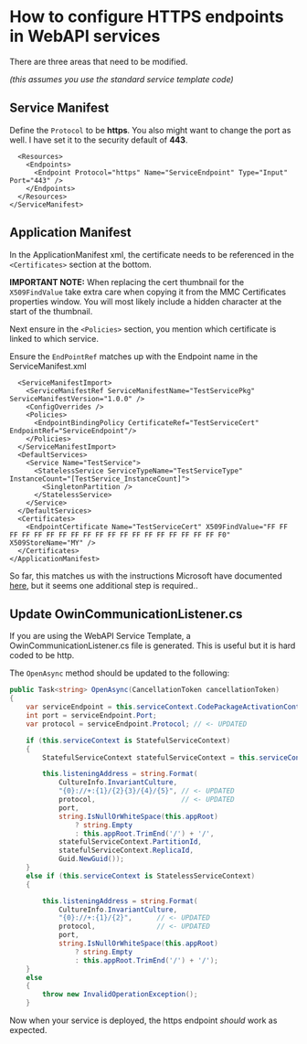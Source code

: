 # How to configure HTTPS endpoints in WebAPI services

There are three areas that need to be modified.

_\(this assumes you use the standard service template code\)_

## Service Manifest

Define the `Protocol` to be **https**. You also might want to change the port as well. I have set it to the security default of **443**.

```markup
  <Resources>
    <Endpoints>
      <Endpoint Protocol="https" Name="ServiceEndpoint" Type="Input" Port="443" />
    </Endpoints>
  </Resources>
</ServiceManifest>
```

## Application Manifest

In the ApplicationManifest xml, the certificate needs to be referenced in the `<Certificates>` section at the bottom.

**IMPORTANT NOTE:** When replacing the cert thumbnail for the `X509FindValue` take extra care when copying it from the MMC Certificates properties window. You will most likely include a hidden character at the start of the thumbnail.

Next ensure in the `<Policies>` section, you mention which certificate is linked to which service.

Ensure the `EndPointRef` matches up with the Endpoint name in the ServiceManifest.xml

```markup
  <ServiceManifestImport>
    <ServiceManifestRef ServiceManifestName="TestServicePkg" ServiceManifestVersion="1.0.0" />
    <ConfigOverrides />
    <Policies>
      <EndpointBindingPolicy CertificateRef="TestServiceCert" EndpointRef="ServiceEndpoint"/>
    </Policies>
  </ServiceManifestImport>
  <DefaultServices>
    <Service Name="TestService">
      <StatelessService ServiceTypeName="TestServiceType" InstanceCount="[TestService_InstanceCount]">
        <SingletonPartition />
      </StatelessService>
    </Service>
  </DefaultServices>
  <Certificates>
    <EndpointCertificate Name="TestServiceCert" X509FindValue="FF FF FF FF FF FF FF FF FF FF FF FF FF FF FF FF FF FF FF F0" X509StoreName="MY" />
  </Certificates>
</ApplicationManifest>
```

So far, this matches us with the instructions Microsoft have documented [here](https://docs.microsoft.com/en-us/azure/service-fabric/service-fabric-service-manifest-resources), but it seems one additional step is required..

## Update OwinCommunicationListener.cs

If you are using the WebAPI Service Template, a OwinCommunicationListener.cs file is generated. This is useful but it is hard coded to be http.

The `OpenAsync` method should be updated to the following:

```csharp
public Task<string> OpenAsync(CancellationToken cancellationToken)
{
    var serviceEndpoint = this.serviceContext.CodePackageActivationContext.GetEndpoint(this.endpointName);
    int port = serviceEndpoint.Port;
    var protocol = serviceEndpoint.Protocol; // <- UPDATED

    if (this.serviceContext is StatefulServiceContext)
    {
        StatefulServiceContext statefulServiceContext = this.serviceContext as StatefulServiceContext;

        this.listeningAddress = string.Format(
            CultureInfo.InvariantCulture,
            "{0}://+:{1}/{2}{3}/{4}/{5}", // <- UPDATED
            protocol,                     // <- UPDATED
            port,
            string.IsNullOrWhiteSpace(this.appRoot)
                ? string.Empty
                : this.appRoot.TrimEnd('/') + '/',
            statefulServiceContext.PartitionId,
            statefulServiceContext.ReplicaId,
            Guid.NewGuid());
    }
    else if (this.serviceContext is StatelessServiceContext)
    {

        this.listeningAddress = string.Format(
            CultureInfo.InvariantCulture,
            "{0}://+:{1}/{2}",      // <- UPDATED
            protocol,               // <- UPDATED
            port,
            string.IsNullOrWhiteSpace(this.appRoot)
                ? string.Empty
                : this.appRoot.TrimEnd('/') + '/');
    }
    else
    {
        throw new InvalidOperationException();
    }
```

Now when your service is deployed, the https endpoint _should_ work as expected.

